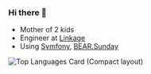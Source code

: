 ### Hi there 👋

- Mother of 2 kids
- Engineer at [Linkage](https://linkage-inc.co.jp)
- Using [Symfony](https://symfony.com),  [BEAR.Sunday](https://bearsunday.github.io)

![Top Languages Card (Compact layout)](https://github-readme-stats.vercel.app/api/top-langs/?username=77web&layout=compact)
